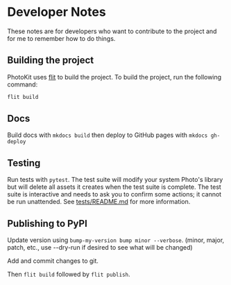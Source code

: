 # Developer Notes

These notes are for developers who want to contribute to the project and for me to remember how to do things.

## Building the project

PhotoKit uses [flit](https://flit.readthedocs.io/en/latest/) to build the project. To build the project, run the following command:

```bash
flit build
```

## Docs

Build docs with `mkdocs build` then deploy to GitHub pages with `mkdocs gh-deploy`

## Testing

Run tests with `pytest`.  The test suite will modify your system Photo's library but will delete all assets it creates when the test suite is complete. The test suite is interactive and needs to ask you to confirm some actions; it cannot be run unattended. See [tests/README.md](tests/README.md) for more information.

## Publishing to PyPI

Update version using `bump-my-version bump minor --verbose`. (minor, major, patch, etc., use --dry-run if desired to see what will be changed)

Add and commit changes to git.

Then `flit build` followed by `flit publish`.
